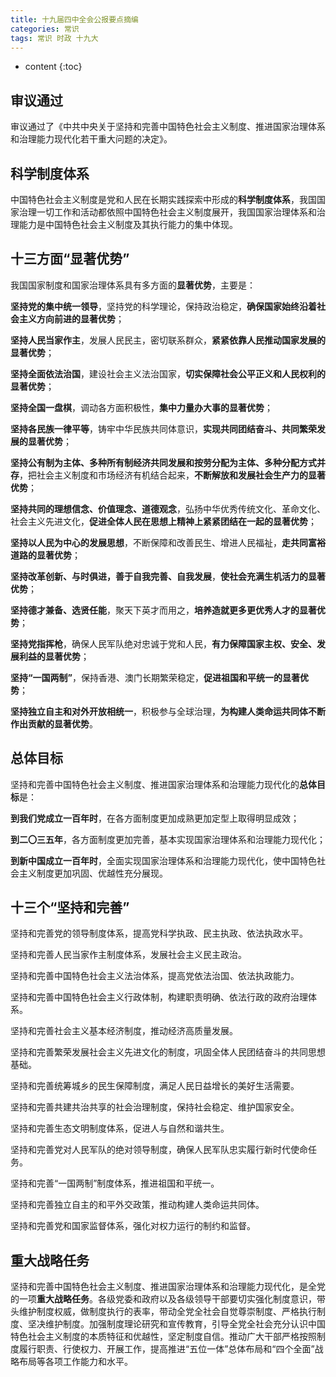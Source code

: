 ```yaml
---
title: 十九届四中全会公报要点摘编
categories: 常识
tags: 常识 时政 十九大
---
```


* content
{:toc}


## 审议通过

审议通过了《中共中央关于坚持和完善中国特色社会主义制度、推进国家治理体系和治理能力现代化若干重大问题的决定》。

## 科学制度体系

中国特色社会主义制度是党和人民在长期实践探索中形成的**科学制度体系**，我国国家治理一切工作和活动都依照中国特色社会主义制度展开，我国国家治理体系和治理能力是中国特色社会主义制度及其执行能力的集中体现。

## 十三方面“显著优势”

我国国家制度和国家治理体系具有多方面的**显著优势**，主要是：

**坚持党的集中统一领导**，坚持党的科学理论，保持政治稳定，**确保国家始终沿着社会主义方向前进的显著优势**；

**坚持人民当家作主**，发展人民民主，密切联系群众，**紧紧依靠人民推动国家发展的显著优势**；

**坚持全面依法治国**，建设社会主义法治国家，**切实保障社会公平正义和人民权利的显著优势**；

**坚持全国一盘棋**，调动各方面积极性，**集中力量办大事的显著优势**；

**坚持各民族一律平等**，铸牢中华民族共同体意识，**实现共同团结奋斗、共同繁荣发展的显著优势**；

**坚持公有制为主体、多种所有制经济共同发展和按劳分配为主体、多种分配方式并存**，把社会主义制度和市场经济有机结合起来，**不断解放和发展社会生产力的显著优势**；

**坚持共同的理想信念、价值理念、道德观念**，弘扬中华优秀传统文化、革命文化、社会主义先进文化，**促进全体人民在思想上精神上紧紧团结在一起的显著优势**；

**坚持以人民为中心的发展思想**，不断保障和改善民生、增进人民福祉，**走共同富裕道路的显著优势**；

**坚持改革创新、与时俱进，善于自我完善、自我发展**，**使社会充满生机活力的显著优势**；

**坚持德才兼备、选贤任能**，聚天下英才而用之，**培养造就更多更优秀人才的显著优势**；

**坚持党指挥枪**，确保人民军队绝对忠诚于党和人民，**有力保障国家主权、安全、发展利益的显著优势**；

**坚持“一国两制”**，保持香港、澳门长期繁荣稳定，**促进祖国和平统一的显著优势**；

**坚持独立自主和对外开放相统一**，积极参与全球治理，**为构建人类命运共同体不断作出贡献的显著优势**。

## 总体目标

坚持和完善中国特色社会主义制度、推进国家治理体系和治理能力现代化的**总体目标**是：

**到我们党成立一百年时**，在各方面制度更加成熟更加定型上取得明显成效；

**到二〇三五年**，各方面制度更加完善，基本实现国家治理体系和治理能力现代化；

**到新中国成立一百年时**，全面实现国家治理体系和治理能力现代化，使中国特色社会主义制度更加巩固、优越性充分展现。

## 十三个“坚持和完善”

坚持和完善党的领导制度体系，提高党科学执政、民主执政、依法执政水平。

坚持和完善人民当家作主制度体系，发展社会主义民主政治。

坚持和完善中国特色社会主义法治体系，提高党依法治国、依法执政能力。

坚持和完善中国特色社会主义行政体制，构建职责明确、依法行政的政府治理体系。

坚持和完善社会主义基本经济制度，推动经济高质量发展。

坚持和完善繁荣发展社会主义先进文化的制度，巩固全体人民团结奋斗的共同思想基础。

坚持和完善统筹城乡的民生保障制度，满足人民日益增长的美好生活需要。

坚持和完善共建共治共享的社会治理制度，保持社会稳定、维护国家安全。

坚持和完善生态文明制度体系，促进人与自然和谐共生。

坚持和完善党对人民军队的绝对领导制度，确保人民军队忠实履行新时代使命任务。

坚持和完善“一国两制”制度体系，推进祖国和平统一。

坚持和完善独立自主的和平外交政策，推动构建人类命运共同体。

坚持和完善党和国家监督体系，强化对权力运行的制约和监督。

## 重大战略任务

坚持和完善中国特色社会主义制度、推进国家治理体系和治理能力现代化，是全党的一项**重大战略任务**。各级党委和政府以及各级领导干部要切实强化制度意识，带头维护制度权威，做制度执行的表率，带动全党全社会自觉尊崇制度、严格执行制度、坚决维护制度。加强制度理论研究和宣传教育，引导全党全社会充分认识中国特色社会主义制度的本质特征和优越性，坚定制度自信。推动广大干部严格按照制度履行职责、行使权力、开展工作，提高推进“五位一体”总体布局和“四个全面”战略布局等各项工作能力和水平。